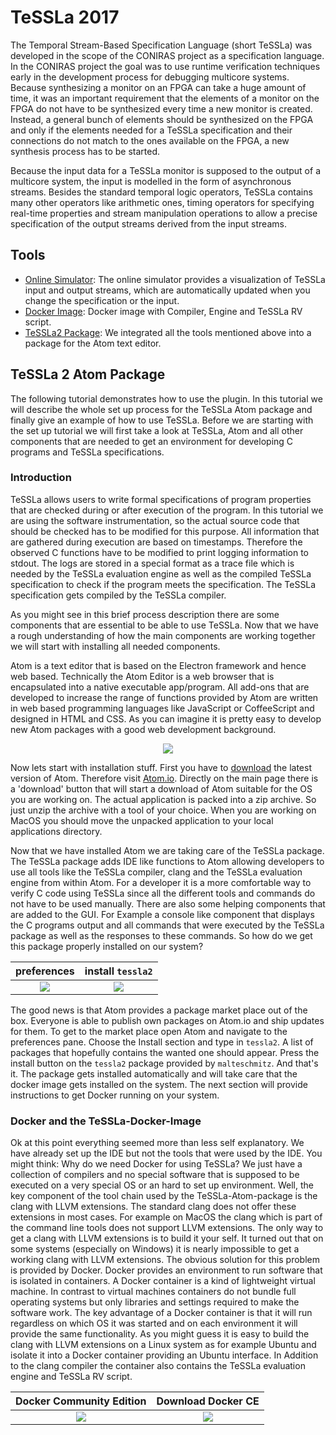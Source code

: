 # TeSSLa 2017

The Temporal Stream-Based Specification Language (short TeSSLa) was developed in the scope of the CONIRAS project as a specification language. In the CONIRAS project the goal was to use runtime verification techniques early in the development process for debugging multicore systems. Because synthesizing a monitor on an FPGA can take a huge amount of time, it was an important requirement that the elements of a monitor on the FPGA do not have to be synthesized every time a new monitor is created. Instead, a general bunch of elements should be synthesized on the FPGA and only if the elements needed for a TeSSLa specification and their connections do not match to the ones available on the FPGA, a new synthesis process has to be started.

Because the input data for a TeSSLa monitor is supposed to the output of a multicore system, the input is modelled in the form of asynchronous streams. Besides the standard temporal logic operators, TeSSLa contains many other operators like arithmetic ones, timing operators for specifying real-time properties and stream manipulation operations to allow a precise specification of the output streams derived from the input streams.

## Tools

  * [Online Simulator](http://rv.isp.uni-luebeck.de/tessla/): The online simulator provides a visualization of TeSSLa input and output streams, which are automatically updated when you change the specification or the input.
  * [Docker Image](http://rv.isp.uni-luebeck.de/tessla/tessla-docker.zip): Docker image with Compiler, Engine and TeSSLa RV script.
  * [TeSSLa2 Package](https://atom.io/packages/tessla2): We integrated all the tools mentioned above into a package for the Atom text editor.
  
## TeSSLa 2 Atom Package

The following tutorial demonstrates how to use the plugin. In this tutorial we will describe the whole set up process for the TeSSLa Atom package and finally give an example of how to use TeSSLa. Before we are starting with the set up tutorial we will first take a look at TeSSLa, Atom and all other components that are needed to get an environment for developing C programs and TeSSLa specifications.

### Introduction

TeSSLa allows users to write formal specifications of program properties that are checked during or after execution of the program. In this tutorial we are using the software instrumentation, so the actual source code that should be checked has to be modified for this purpose. All information that are gathered during execution are based on timestamps. Therefore the observed C functions have to be modified to print logging information to stdout. The logs are stored in a special format as a trace file which is needed by the TeSSLa evaluation engine as well as the compiled TeSSLa specification to check if the program meets the specification. The TeSSLa specification gets compiled by the TeSSLa compiler.

As you might see in this brief process description there are some components that are essential to be able to use TeSSLa. Now that we have a rough understanding of how the main components are working together we will start with installing all needed components.

Atom is a text editor that is based on the Electron framework and hence web based. Technically the Atom Editor is a web browser that is encapsulated into a native executable app/program. All add-ons that are developed to increase the range of functions provided by Atom are written in web based programming languages like JavaScript or CoffeeScript and designed in HTML and CSS. As you can imagine it is pretty easy to develop new Atom packages with a good web development background.

<p align="center">
  <img src="https://github.com/malteschmitz/tessla2-atom/blob/master/screenshots/screenshot.png?raw=true">
</p>

Now lets start with installation stuff. First you have to [download](https://atom.io/download/mac) the latest version of Atom. Therefore visit [Atom.io](https://atom.io). Directly on the main page there is a 'download' button that will start a download of Atom suitable for the OS you are working on. The actual application is packed into a zip archive. So just unzip the archive with a tool of your choice. When you are working on MacOS you should move the unpacked application to your local applications directory.

Now that we have installed Atom we are taking care of the TeSSLa package. The TeSSLa package adds IDE like functions to Atom allowing developers to use all tools like the TeSSLa compiler, clang and the TeSSLa evaluation engine from within Atom. For a developer it is a more comfortable way to verify C code using TeSSLa since all the different tools and commands do not have to be used manually. There are also some helping components that are added to the GUI. For Example a console like component that displays the C programs output and all commands that were executed by the TeSSLa package as well as the responses to these commands. So how do we get this package properly installed on our system?

| preferences | install `tessla2` | 
:-------------------------:|:-------------------------:
![](https://github.com/malteschmitz/tessla2-atom/blob/master/screenshots/preferences.png?raw=true)  |  ![](https://github.com/malteschmitz/tessla2-atom/blob/master/screenshots/install.png?raw=true)

The good news is that Atom provides a package market place out of the box. Everyone is able to publish own packages on Atom.io and ship updates for them. To get to the market place open Atom and navigate to the preferences pane. Choose the Install section and type in `tessla2`. A list of packages that hopefully contains the wanted one should appear. Press the install button on the `tessla2` package provided by `malteschmitz`. And that's it. The package gets installed automatically and will take care that the docker image gets installed on the system. The next section will provide instructions to get Docker running on your system.

### Docker and the TeSSLa-Docker-Image

Ok at this point everything seemed more than less self explanatory. We have already set up the IDE but not the tools that were used by the IDE. You might think: Why do we need Docker for using TeSSLa? We just have a collection of compilers and no special software that is supposed to be executed on a very special OS or an hard to set up environment. Well, the key component of the tool chain used by the TeSSLa-Atom-package is the clang with LLVM extensions. The standard clang does not offer these extensions in most cases. For example on MacOS the clang which is part of the command line tools does not support LLVM extensions. The only way to get a clang with LLVM extensions is to build it your self. It turned out that on some systems (especially on Windows) it is nearly impossible to get a working clang with LLVM extensions. The obvious solution for this problem is provided by Docker. Docker provides an environment to run software that is isolated in containers. A Docker container is a kind of lightweight virtual machine. In contrast to virtual machines containers do not bundle full operating systems but only libraries and settings required to make the software work. The key advantage of a Docker container is that it will run regardless on which OS it was started and on each environment it will provide the same functionality. As you might guess it is easy to build the clang with LLVM extensions on a Linux system as for example Ubuntu and isolate it into a Docker container providing an Ubuntu interface. In Addition to the clang compiler the container also contains the TeSSLa evaluation engine and TeSSLa RV script.


| Docker Community Edition | Download Docker CE | 
:-------------------------:|:-------------------------:
![](https://github.com/malteschmitz/tessla2-atom/blob/master/screenshots/docker-ce.png?raw=true)  |  ![](https://github.com/malteschmitz/tessla2-atom/blob/master/screenshots/download-docker.png?raw=true)